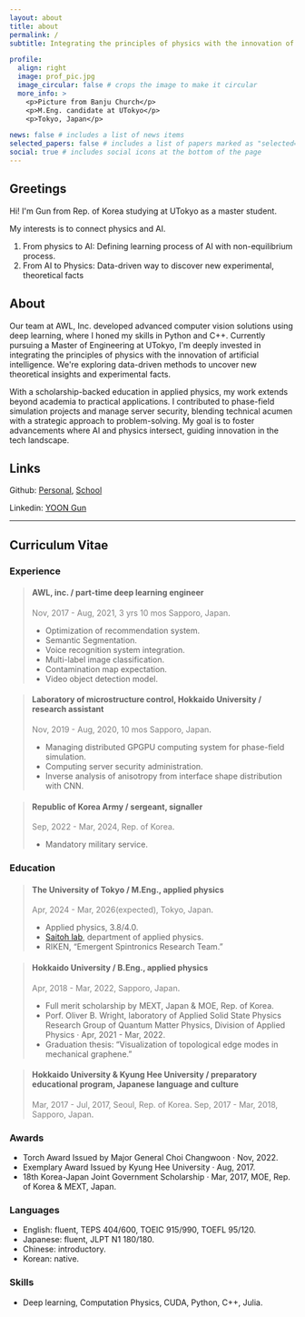 ```yaml
---
layout: about
title: about
permalink: /
subtitle: Integrating the principles of physics with the innovation of artificial intelligence.

profile:
  align: right
  image: prof_pic.jpg
  image_circular: false # crops the image to make it circular
  more_info: >
    <p>Picture from Banju Church</p>
    <p>M.Eng. candidate at UTokyo</p>
    <p>Tokyo, Japan</p>

news: false # includes a list of news items
selected_papers: false # includes a list of papers marked as "selected={true}"
social: true # includes social icons at the bottom of the page
---
```


## Greetings

Hi! I'm Gun from Rep. of Korea studying at UTokyo as a master student.

My interests is to connect physics and AI.

1. From physics to AI: Defining learning process of AI with non-equilibrium process.
2. From AI to Physics: Data-driven way to discover new experimental, theoretical facts

## About

Our team at AWL, Inc. developed advanced computer vision solutions using deep learning, where I honed my skills in Python and C++. Currently pursuing a Master of Engineering at UTokyo, I'm deeply invested in integrating the principles of physics with the innovation of artificial intelligence. We're exploring data-driven methods to uncover new theoretical insights and experimental facts.

With a scholarship-backed education in applied physics, my work extends beyond academia to practical applications. I contributed to phase-field simulation projects and manage server security, blending technical acumen with a strategic approach to problem-solving. My goal is to foster advancements where AI and physics intersect, guiding innovation in the tech landscape.

## Links

Github: [Personal](https://github.com/yoongun), [School](https://github.com/yoongunut)

Linkedin: [YOON Gun](https://www.linkedin.com/in/gun-yoon/)

---

## Curriculum Vitae

### Experience

> #### AWL, inc. / part-time deep learning engineer
>
> <span style="color:grey">Nov, 2017 - Aug, 2021, 3 yrs 10 mos Sapporo, Japan</span>.
>
> - Optimization of recommendation system.
> - Semantic Segmentation.
> - Voice recognition system integration.
> - Multi-label image classification.
> - Contamination map expectation.
> - Video object detection model.

> #### Laboratory of microstructure control, Hokkaido University / research assistant
>
> <span style="color:grey">Nov, 2019 - Aug, 2020, 10 mos Sapporo, Japan</span>.
>
> - Managing distributed GPGPU computing system for phase-field simulation.
> - Computing server security administration.
> - Inverse analysis of anisotropy from interface shape distribution with CNN.

> #### Republic of Korea Army / sergeant, signaller
>
> <span style="color:grey">Sep, 2022 - Mar, 2024, Rep. of Korea</span>.
>
> - Mandatory military service.

### Education

> #### The University of Tokyo / M.Eng., applied physics
>
> <span style="color:grey">Apr, 2024 - Mar, 2026(expected), Tokyo, Japan</span>.
>
> - Applied physics, 3.8/4.0.
> - [Saitoh lab](https://saitoh.t.u-tokyo.ac.jp/), department of applied physics.
> - RIKEN, “Emergent Spintronics Research Team.”

> #### Hokkaido University / B.Eng., applied physics
>
> <span style="color:grey">Apr, 2018 - Mar, 2022, Sapporo, Japan</span>.
>
> - Full merit scholarship by MEXT, Japan & MOE, Rep. of Korea.
> - Porf. Oliver B. Wright, laboratory of Applied Solid State Physics Research Group of Quantum Matter Physics, Division of Applied Physics · Apr, 2021 - Mar, 2022.
> - Graduation thesis: “Visualization of topological edge modes in mechanical graphene.”

> #### Hokkaido University & Kyung Hee University / preparatory educational program, Japanese language and culture
>
> <span style="color:grey">Mar, 2017 - Jul, 2017, Seoul, Rep. of Korea</span>.
> <span style="color:grey">Sep, 2017 - Mar, 2018, Sapporo, Japan</span>.

### Awards

- Torch Award Issued by Major General Choi Changwoon · Nov, 2022.
- Exemplary Award Issued by Kyung Hee University · Aug, 2017.
- 18th Korea-Japan Joint Government Scholarship · Mar, 2017, MOE, Rep. of Korea & MEXT, Japan.

### Languages

- English: fluent, TEPS 404/600, TOEIC 915/990, TOEFL 95/120.
- Japanese: fluent, JLPT N1 180/180.
- Chinese: introductory.
- Korean: native.

### Skills

- Deep learning, Computation Physics, CUDA, Python, C++, Julia.
